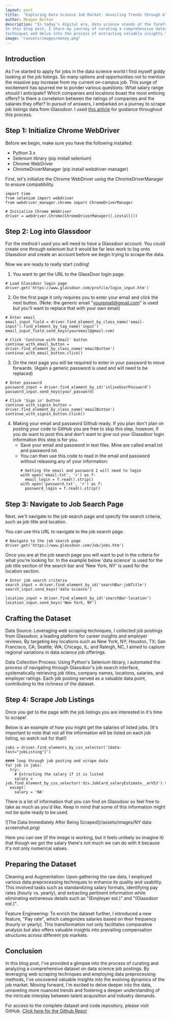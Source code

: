```yaml
---
layout: post
title:  "Exploring Data Science Job Market: Unveiling Trends through Glassdoor Scraping"
author: Meagan Bolton
description: "In today's digital era, data science stands at the forefront of innovation, driving decisions and shaping industries. 
In this blog post, I share my journey of curating a comprehensive dataset on data science job postings using web scraping 
techniques and delve into the process of extracting valuable insights."
image: "/assets/images/money.png"
---
```


## Introduction
As I've started to apply for jobs in the data science world I find myself giddy looking at the job listings. So many options 
and opportunities not to mention the massive pay increase from my current on-campus job. This surge of excitement has spurred 
me to ponder various questions: What salary range should I anticipate?
Which companies and locations boast the most enticing offers? Is there a correlation between the ratings of companies and the 
salaries they offer? In pursuit of answers, I embarked on a journey to scrape job listings data from Glassdoor. I used <a href = "https://data-ox.com/how-to-scrape-glassdoor" target="_blank">this article</a> for guidance throughout this process.

## Step 1: Initialize Chrome WebDriver
Before we begin, make sure you have the following installed:

* Python 3.x
* Selenium library (pip install selenium)
* Chrome WebDriver
* ChromeDriverManager (pip install webdriver-manager)

First, let's initialize the Chrome WebDriver using the ChromeDriverManager to ensure compatibility.

```{python}
import time
from selenium import webdriver
from webdriver_manager.chrome import ChromeDriverManager

# Initialize Chrome WebDriver
driver = webdriver.Chrome(ChromeDriverManager().install())
```

## Step 2: Log into Glassdoor
For the method I used you will need to have a Glassdoor account. You could create one through selenium but it would be 
far less work to log onto Glassdoor and create an account before we begin trying to scrape the data.

Now we are ready to really start coding!
1. You want to get the URL to the GlassDoor login page.
```{python}
# Load Glassdoor login page
driver.get('https://www.glassdoor.com/profile/login_input.htm')
```
2. On the first page it only requires you to enter your email and click the next button. (Note: the generic email "youremail@gmail.com" is used but
you'll want to replace that with your own email)
```{python}
# Enter email
email_input_field = driver.find_element_by_class_name('email-input').find_element_by_tag_name('input')
email_input_field.send_keys(youremail@gmail.com)

# Click 'Continue with Email' button
continue_with_email_button = driver.find_element_by_class_name('emailButton')
continue_with_email_button.click()
```
3. On the next page you will be required to enter in your password to move forwards. (Again a generic password is used and will
   need to be replaced)
```{python}
# Enter password
password_input = driver.find_element_by_id('inlineUserPassword')
password_input.send_keys(your_password)

# Click 'Sign in' button
continue_with_signin_button = driver.find_element_by_class_name('emailButton')
continue_with_signin_button.click()
```
4. Making your email and password Github ready. If you plan don't plan on posting your code to GitHub you are free to skip this
   step, however, if you do want to post this and don't want to give out your Glassdoor login information this step is for you.
   - Save your email and password in text files. Mine are called email.txt and password.txt.
   - You can then use this code to read in the email and password without releasing any of your information:
     ```{python}
     # Getting the email and password I will need to login
     with open('email.txt', 'r') as f:
       email_login = f.read().strip()
     with open('password.txt', 'r') as f:
       password_login = f.read().strip()
     ```

## Step 3: Navigate to Job Search Page
Next, we'll navigate to the job search page and specify the search criteria, such as job title and location.

You can use this URL to navigate to the job search page.
```{python}
# Navigate to the job search page
driver.get('https://www.glassdoor.com/Job/jobs.htm')
```
Once you are at the job search page you will want to put in the criteria for what you're looking for.
In the example below 'data science' is used for the job title section of the search bar and 'New York, NY' is used for
the location section.
```{python}
# Enter job search criteria
search_input = driver.find_element_by_id('searchBar-jobTitle')
search_input.send_keys('data science')

location_input = driver.find_element_by_id('searchBar-location')
location_input.send_keys('New York, NY')
```
## Crafting the Dataset
Data Source: Leveraging web scraping techniques, I collected job postings from Glassdoor, a leading platform for career 
insights and employer reviews. By targeting key locations such as New York, NY; Houston, TX; San Francisco, CA; Seattle, WA; 
Chicago, IL; and Raleigh, NC, I aimed to capture regional variations in data science job offerings.

Data Collection Process: Using Python's Selenium library, I automated the process of navigating through Glassdoor's job 
search interface, systematically retrieving job titles, company names, locations, salaries, and employer ratings. Each 
job posting served as a valuable data point, contributing to the richness of the dataset.

## Step 4: Scrape Job Listings
Once you get to the page with the job listings you are interested in it's time to scrape!

Below is an example of how you might get the salaries of listed jobs. (It's important to note that not all the information
will be listed on each job listing, so watch out for that!)
```{python}
jobs = driver.find_elements_by_css_selector('[data-test="jobListing"]')

#### loop through job posting and scrape data
for job in jobs:
  try:
    # Extracting the salary if it is listed
    salary = job.find_element_by_css_selector('div.JobCard_salaryEstimate__arV5J').text
  except:
    salary = 'NA'  
```

There is a lot of information that you can find on Glassdoor so feel free to take as much as you'd like. Keep in mind that
some of this information might not be quite ready to be used.

![The Data Immediately After Being Scraped](/assets/images/NY data screenshot.png)

Here you can see (if the image is working, but it feels unlikely so imagine it) that though we got the salary there's not much we can do with it because it's not only numerical values.

## Preparing the Dataset
Cleaning and Augmentation: Upon gathering the raw data, I employed various data preprocessing techniques to enhance its 
quality and usability. This involved tasks such as standardizing salary formats, identifying pay rates (hourly vs. yearly), 
and extracting pertinent information while eliminating extraneous details such as "(Employer est.)" and "(Glassdoor est.)".

Feature Engineering: To enrich the dataset further, I introduced a new feature, "Pay rate", which categorizes salaries based 
on their frequency (hourly or yearly). This transformation not only facilitates comparative analysis but also offers 
valuable insights into prevailing compensation structures across different job markets.


## Conclusion
In this blog post, I've provided a glimpse into the process of curating and analyzing a comprehensive dataset on data science job postings. By leveraging web scraping techniques and employing data preprocessing methods, I've uncovered valuable insights into the evolving dynamics of the job market. Moving forward, I'm excited to delve deeper into the data, unraveling more nuanced trends and fostering a deeper understanding of the intricate interplay between talent acquisition and industry demands.

For access to the complete dataset and code repository, please visit GitHub. <a href = "https://github.com/meaganbolton/-Unveiling-Insights-Exploring-Data-Science-Job-Market-Dynamics.git" target="_blank">Click here for the Github Repo!</a>
